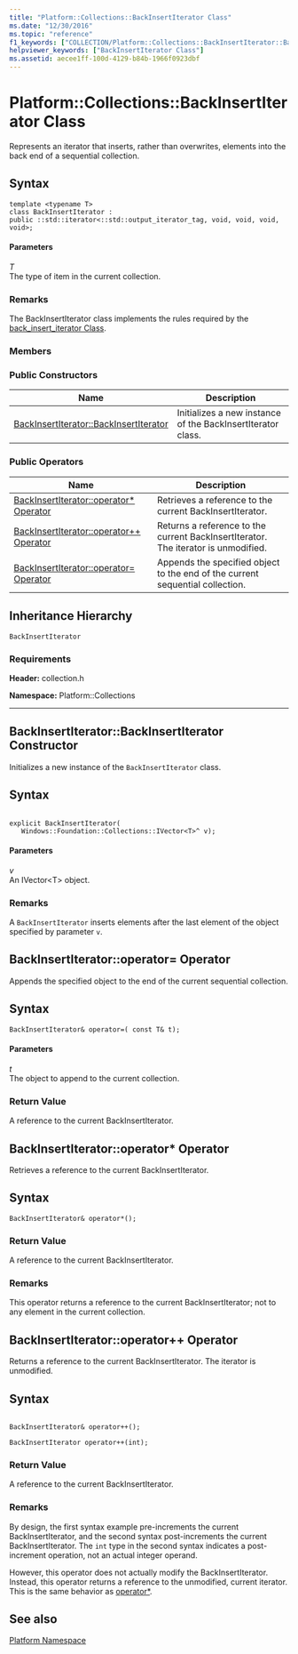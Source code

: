 ```yaml
---
title: "Platform::Collections::BackInsertIterator Class"
ms.date: "12/30/2016"
ms.topic: "reference"
f1_keywords: ["COLLECTION/Platform::Collections::BackInsertIterator::BackInsertIterator"]
helpviewer_keywords: ["BackInsertIterator Class"]
ms.assetid: aecee1ff-100d-4129-b84b-1966f0923dbf
---
```

# Platform::Collections::BackInsertIterator Class

Represents an iterator that inserts, rather than overwrites, elements into the back end of a sequential collection.

## Syntax

```
template <typename T>
class BackInsertIterator :
public ::std::iterator<::std::output_iterator_tag, void, void, void, void>;
```

#### Parameters

*T*<br/>
The type of item in the current collection.

### Remarks

The BackInsertIterator class implements the rules required by the [back_insert_iterator Class](../standard-library/back-insert-iterator-class.md).

### Members

### Public Constructors

|Name|Description|
|----------|-----------------|
|[BackInsertIterator::BackInsertIterator](#ctor)|Initializes a new instance of the BackInsertIterator class.|

### Public Operators

|Name|Description|
|----------|-----------------|
|[BackInsertIterator::operator* Operator](#operator-dereference)|Retrieves a reference to the current BackInsertIterator.|
|[BackInsertIterator::operator++ Operator](#operator-increment)|Returns a reference to the current BackInsertIterator. The iterator is unmodified.|
|[BackInsertIterator::operator= Operator](#operator-assign)|Appends the specified object to the end of the current sequential collection.|

## Inheritance Hierarchy

`BackInsertIterator`

### Requirements

**Header:** collection.h

**Namespace:** Platform::Collections

---
## <a name="ctor"></a>  BackInsertIterator::BackInsertIterator Constructor

Initializes a new instance of the `BackInsertIterator` class.

## Syntax

```

explicit BackInsertIterator(
   Windows::Foundation::Collections::IVector<T>^ v);
```

#### Parameters

*v*<br/>
An IVector\<T> object.

### Remarks

A `BackInsertIterator` inserts elements after the last element of the object specified by parameter `v`.

## <a name="operator-assign"></a>  BackInsertIterator::operator= Operator

Appends the specified object to the end of the current sequential collection.

## Syntax

```
BackInsertIterator& operator=( const T& t);
```

#### Parameters

*t*<br/>
The object to append to the current collection.

### Return Value

A reference to the current BackInsertIterator.

## <a name="operator-dereference"></a>  BackInsertIterator::operator* Operator

Retrieves a reference to the current BackInsertIterator.

## Syntax

```
BackInsertIterator& operator*();
```

### Return Value

A reference to the current BackInsertIterator.

### Remarks

This operator returns a reference to the current BackInsertIterator; not to any element in the current collection.

## <a name="operator-increment"></a>  BackInsertIterator::operator++ Operator

Returns a reference to the current BackInsertIterator. The iterator is unmodified.

## Syntax

```

BackInsertIterator& operator++();

BackInsertIterator operator++(int);
```

### Return Value

A reference to the current BackInsertIterator.

### Remarks

By design, the first syntax example pre-increments the current BackInsertIterator, and the second syntax post-increments the current BackInsertIterator. The `int` type in the second syntax indicates a post-increment operation, not an actual integer operand.

However, this operator does not actually modify the BackInsertIterator. Instead, this operator returns a reference to the unmodified, current iterator. This is the same behavior as [operator*](#dereference-operator).

## See also

[Platform Namespace](platform-namespace-c-cx.md)
